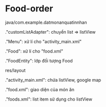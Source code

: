 # Food-order
java/com.example.datmonanquatinnhan

  ."customListAdapter": chuyển list<FoodEntity> => listView
  
  ."Menu": xử lí cho "activity_main.xml"
  
  ."Food": xử lí cho "food.xml"
  
  ."FoodEntity": lớp đối tượng Food
 
res/layout
  
  ."activity_main.xml": chứa listView, google map
  
  ."food.xml": giao diện của món ăn
  
  ."foods.xml": list item sử dụng cho listView
  

